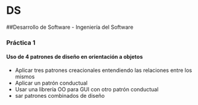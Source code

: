 # DS
##Desarrollo de Software - Ingeniería del Software

### Práctica 1
#### Uso de 4 patrones de diseño en orientación a objetos
- Aplicar tres patrones creacionales entendiendo las relaciones entre los mismos
- Aplicar un patrón conductual
- Usar una librería OO para GUI con otro patrón conductual
- sar patrones combinados de diseño

